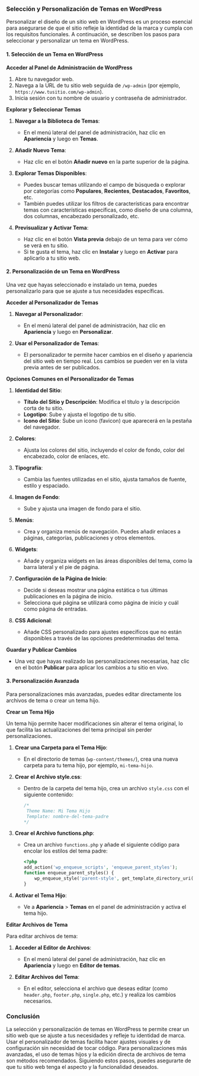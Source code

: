 ### Selección y Personalización de Temas en WordPress

Personalizar el diseño de un sitio web en WordPress es un proceso esencial para asegurarse de que el sitio refleje la identidad de la marca y cumpla con los requisitos funcionales. A continuación, se describen los pasos para seleccionar y personalizar un tema en WordPress.

#### **1. Selección de un Tema en WordPress**

**Acceder al Panel de Administración de WordPress**

1. Abre tu navegador web.
2. Navega a la URL de tu sitio web seguida de `/wp-admin` (por ejemplo, `https://www.tusitio.com/wp-admin`).
3. Inicia sesión con tu nombre de usuario y contraseña de administrador.

**Explorar y Seleccionar Temas**

1. **Navegar a la Biblioteca de Temas**:
   - En el menú lateral del panel de administración, haz clic en **Apariencia** y luego en **Temas**.

2. **Añadir Nuevo Tema**:
   - Haz clic en el botón **Añadir nuevo** en la parte superior de la página.

3. **Explorar Temas Disponibles**:
   - Puedes buscar temas utilizando el campo de búsqueda o explorar por categorías como **Populares**, **Recientes**, **Destacados**, **Favoritos**, etc.
   - También puedes utilizar los filtros de características para encontrar temas con características específicas, como diseño de una columna, dos columnas, encabezado personalizado, etc.

4. **Previsualizar y Activar Tema**:
   - Haz clic en el botón **Vista previa** debajo de un tema para ver cómo se verá en tu sitio.
   - Si te gusta el tema, haz clic en **Instalar** y luego en **Activar** para aplicarlo a tu sitio web.

#### **2. Personalización de un Tema en WordPress**

Una vez que hayas seleccionado e instalado un tema, puedes personalizarlo para que se ajuste a tus necesidades específicas.

**Acceder al Personalizador de Temas**

1. **Navegar al Personalizador**:
   - En el menú lateral del panel de administración, haz clic en **Apariencia** y luego en **Personalizar**.

2. **Usar el Personalizador de Temas**:
   - El personalizador te permite hacer cambios en el diseño y apariencia del sitio web en tiempo real. Los cambios se pueden ver en la vista previa antes de ser publicados.

**Opciones Comunes en el Personalizador de Temas**

1. **Identidad del Sitio**:
   - **Título del Sitio y Descripción**: Modifica el título y la descripción corta de tu sitio.
   - **Logotipo**: Sube y ajusta el logotipo de tu sitio.
   - **Icono del Sitio**: Sube un icono (favicon) que aparecerá en la pestaña del navegador.

2. **Colores**:
   - Ajusta los colores del sitio, incluyendo el color de fondo, color del encabezado, color de enlaces, etc.

3. **Tipografía**:
   - Cambia las fuentes utilizadas en el sitio, ajusta tamaños de fuente, estilo y espaciado.

4. **Imagen de Fondo**:
   - Sube y ajusta una imagen de fondo para el sitio.

5. **Menús**:
   - Crea y organiza menús de navegación. Puedes añadir enlaces a páginas, categorías, publicaciones y otros elementos.

6. **Widgets**:
   - Añade y organiza widgets en las áreas disponibles del tema, como la barra lateral y el pie de página.

7. **Configuración de la Página de Inicio**:
   - Decide si deseas mostrar una página estática o tus últimas publicaciones en la página de inicio.
   - Selecciona qué página se utilizará como página de inicio y cuál como página de entradas.

8. **CSS Adicional**:
   - Añade CSS personalizado para ajustes específicos que no están disponibles a través de las opciones predeterminadas del tema.

**Guardar y Publicar Cambios**

- Una vez que hayas realizado las personalizaciones necesarias, haz clic en el botón **Publicar** para aplicar los cambios a tu sitio en vivo.

#### **3. Personalización Avanzada**

Para personalizaciones más avanzadas, puedes editar directamente los archivos de tema o crear un tema hijo.

**Crear un Tema Hijo**

Un tema hijo permite hacer modificaciones sin alterar el tema original, lo que facilita las actualizaciones del tema principal sin perder personalizaciones.

1. **Crear una Carpeta para el Tema Hijo**:
   - En el directorio de temas (`wp-content/themes/`), crea una nueva carpeta para tu tema hijo, por ejemplo, `mi-tema-hijo`.

2. **Crear el Archivo style.css**:
   - Dentro de la carpeta del tema hijo, crea un archivo `style.css` con el siguiente contenido:

     ```css
     /*
      Theme Name: Mi Tema Hijo
      Template: nombre-del-tema-padre
     */
     ```

3. **Crear el Archivo functions.php**:
   - Crea un archivo `functions.php` y añade el siguiente código para encolar los estilos del tema padre:

     ```php
     <?php
     add_action('wp_enqueue_scripts', 'enqueue_parent_styles');
     function enqueue_parent_styles() {
         wp_enqueue_style('parent-style', get_template_directory_uri() . '/style.css');
     }
     ```

4. **Activar el Tema Hijo**:
   - Ve a **Apariencia** > **Temas** en el panel de administración y activa el tema hijo.

**Editar Archivos de Tema**

Para editar archivos de tema:

1. **Acceder al Editor de Archivos**:
   - En el menú lateral del panel de administración, haz clic en **Apariencia** y luego en **Editor de temas**.

2. **Editar Archivos del Tema**:
   - En el editor, selecciona el archivo que deseas editar (como `header.php`, `footer.php`, `single.php`, etc.) y realiza los cambios necesarios.

### Conclusión

La selección y personalización de temas en WordPress te permite crear un sitio web que se ajuste a tus necesidades y refleje tu identidad de marca. Usar el personalizador de temas facilita hacer ajustes visuales y de configuración sin necesidad de tocar código. Para personalizaciones más avanzadas, el uso de temas hijos y la edición directa de archivos de tema son métodos recomendados. Siguiendo estos pasos, puedes asegurarte de que tu sitio web tenga el aspecto y la funcionalidad deseados.
<!--stackedit_data:
eyJoaXN0b3J5IjpbLTYyMDYyOTM3XX0=
-->